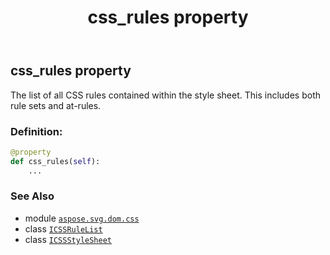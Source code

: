 ﻿---
title: css_rules property
second_title: Aspose.SVG for Python via .NET API References
description: 
type: docs
weight: 50
url: /python-net/aspose.svg.dom.css/icssstylesheet/css_rules/
is_root: false
---

## css_rules property


The list of all CSS rules contained within the style sheet. This includes both rule sets and at-rules.
### Definition:
```python
@property
def css_rules(self):
    ...
```

### See Also
* module [`aspose.svg.dom.css`](../../)
* class [`ICSSRuleList`](/svg/python-net/aspose.svg.dom.css/icssrulelist)
* class [`ICSSStyleSheet`](/svg/python-net/aspose.svg.dom.css/icssstylesheet)
